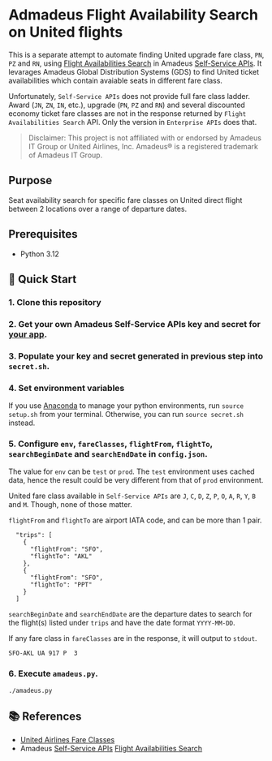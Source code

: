 # Admadeus Flight Availability Search on United flights

This is a separate attempt to automate finding United upgrade fare class, `PN`, `PZ` and `RN`, using [Flight Availabilities Search](https://developers.amadeus.com/self-service/category/flights/api-doc/flight-availabilities-search) in Amadeus [Self-Service APIs](https://developers.amadeus.com/self-service). It levarages Amadeus Global Distribution Systems (GDS) to find United ticket availabilities which contain avaiable seats in different fare class.

Unfortunately, `Self-Service APIs` does not provide full fare class ladder. Award (`JN`, `ZN`, `IN`, etc.), upgrade (`PN`, `PZ` and `RN`) and several discounted economy ticket fare classes are not in the response returned by `Flight Availabilities Search` API. Only the version in `Enterprise APIs` does that.

> Disclaimer: This project is not affiliated with or endorsed by Amadeus IT Group or United Airlines, Inc. Amadeus® is a registered trademark of Amadeus IT Group.

## Purpose
Seat availability search for specific fare classes on United direct flight between 2 locations over a range of departure dates.

## Prerequisites
* Python 3.12

## 🚀 Quick Start

### 1. Clone this repository
### 2. Get your own Amadeus Self-Service APIs **key** and **secret** for [your app](https://developers.amadeus.com/my-apps).
### 3. Populate your **key** and **secret** generated in previous step into `secret.sh`.
### 4. Set environment variables
If you use [Anaconda](https://www.anaconda.com/) to manage your python environments, run `source setup.sh` from your terminal. Otherwise, you can run `source secret.sh` instead.
### 5. Configure `env`, `fareClasses`, `flightFrom`, `flightTo`, `searchBeginDate` and `searchEndDate` in `config.json`.
The value for `env` can be `test` or `prod`. The `test` environment uses cached data, hence the result could be very different from that of `prod` environment.

United fare class available in `Self-Service APIs` are `J`, `C`, `D`, `Z`, `P`, `O`, `A`, `R`, `Y`, `B` and `M`. Though, none of those matter.

`flightFrom` and `flightTo` are airport IATA code, and can be more than 1 pair.
```
  "trips": [
    {
      "flightFrom": "SFO",
      "flightTo": "AKL"
    },
    {
      "flightFrom": "SFO",
      "flightTo": "PPT"
    }
  ]
```

`searchBeginDate` and `searchEndDate` are the departure dates to search for the flight(s) listed under `trips` and have the date format `YYYY-MM-DD`.

If any fare class in `fareClasses` are in the response, it will output to `stdout`.
```
SFO-AKL UA 917 P  3
```

### 6. Execute `amadeus.py`.
```
./amadeus.py
```

## 📚 References
* [United Airlines Fare Classes](https://thepointsguy.com/airline/united-fare-classes/)
* Amadeus [Self-Service APIs](https://developers.amadeus.com/self-service) [Flight Availabilities Search](https://developers.amadeus.com/self-service/category/flights/api-doc/flight-availabilities-search)
